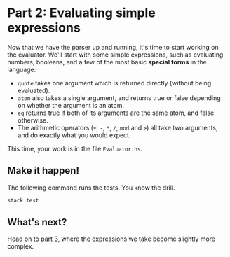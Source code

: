 # Part 2: Evaluating simple expressions

Now that we have the parser up and running, it's time to start working on the evaluator. We'll start with some simple expressions, such as evaluating numbers, booleans, and a few of the most basic **special forms** in the language:

- `quote` takes one argument which is returned directly (without being evaluated).
- `atom` also takes a single argument, and returns true or false depending on whether the argument is an atom.
- `eq` returns true if both of its arguments are the same atom, and false otherwise.
- The arithmetic operators (`+`, `-`, `*`, `/`, `mod` and `>`) all take two arguments, and do exactly what you would expect.

This time, your work is in the file `Evaluator.hs`.

## Make it happen!

The following command runs the tests. You know the drill.

```bash
stack test
```

<!--
## Play while you work

Now that we are beginning to get an interpreter going, we can start testing the results in the **read-eval-print-loop** (REPL).

Start the REPL from the command line, and try the language as we move along.

```bash
stack-run
```

Remember, you'll need to restart the REPL for it to pick up any changes you make to the language.
-->

## What's next?

Head on to [part 3](part_3.md), where the expressions we take become slightly more complex.
